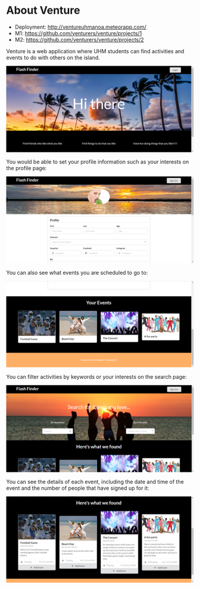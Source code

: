# About Venture

* Deployment: http://ventureuhmanoa.meteorapp.com/
* M1: https://github.com/venturers/venture/projects/1
* M2: https://github.com/venturers/venture/projects/2

Venture is a web application where UHM students can find activities and events to do with others on the island.

![](images/homepage1.PNG)

You would be able to set your profile information such as your interests on the profile page:

![](images/profilepage1.PNG)

You can also see what events you are scheduled to go to:

![](images/profilepage2.PNG)

You can filter activities by keywords or your interests on the search page:

![](images/searchpage1.PNG)

You can see the details of each event, including the date and time of the event and the number of people that have signed up for it:

![](images/searchpage2.PNG)
